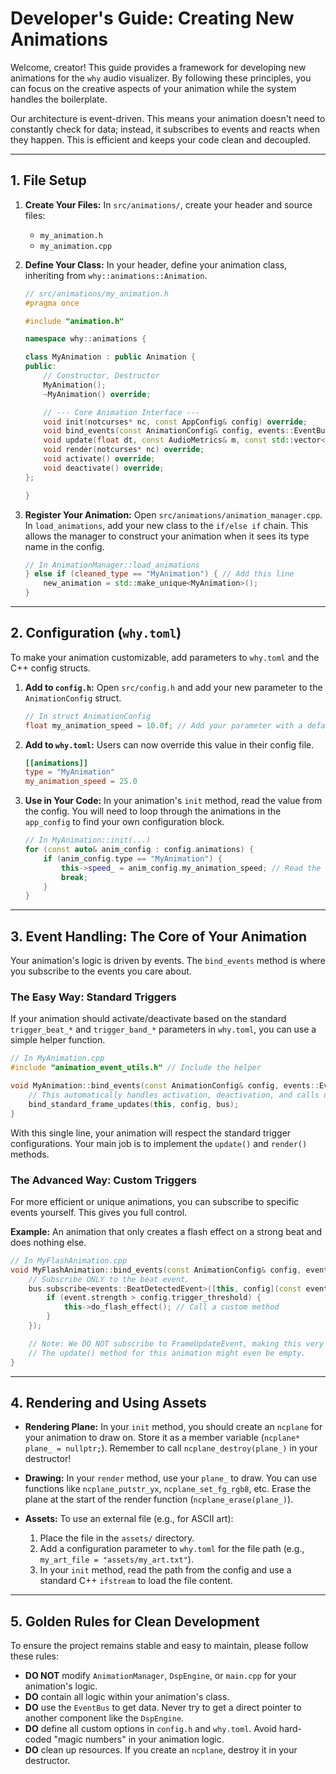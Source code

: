# Developer's Guide: Creating New Animations

Welcome, creator! This guide provides a framework for developing new animations for the `why` audio visualizer. By following these principles, you can focus on the creative aspects of your animation while the system handles the boilerplate.

Our architecture is event-driven. This means your animation doesn't need to constantly check for data; instead, it subscribes to events and reacts when they happen. This is efficient and keeps your code clean and decoupled.

---

## 1. File Setup

1.  **Create Your Files:** In `src/animations/`, create your header and source files:
    *   `my_animation.h`
    *   `my_animation.cpp`

2.  **Define Your Class:** In your header, define your animation class, inheriting from `why::animations::Animation`.

    ```cpp
    // src/animations/my_animation.h
    #pragma once

    #include "animation.h"

    namespace why::animations {

    class MyAnimation : public Animation {
    public:
        // Constructor, Destructor
        MyAnimation();
        ~MyAnimation() override;

        // --- Core Animation Interface ---
        void init(notcurses* nc, const AppConfig& config) override;
        void bind_events(const AnimationConfig& config, events::EventBus& bus) override;
        void update(float dt, const AudioMetrics& m, const std::vector<float>& b, float beat) override;
        void render(notcurses* nc) override;
        void activate() override;
        void deactivate() override;
    };

    }
    ```

3.  **Register Your Animation:** Open `src/animations/animation_manager.cpp`. In `load_animations`, add your new class to the `if/else if` chain. This allows the manager to construct your animation when it sees its type name in the config.

    ```cpp
    // In AnimationManager::load_animations
    } else if (cleaned_type == "MyAnimation") { // Add this line
        new_animation = std::make_unique<MyAnimation>();
    }
    ```

---

## 2. Configuration (`why.toml`)

To make your animation customizable, add parameters to `why.toml` and the C++ config structs.

1.  **Add to `config.h`:** Open `src/config.h` and add your new parameter to the `AnimationConfig` struct.

    ```cpp
    // In struct AnimationConfig
    float my_animation_speed = 10.0f; // Add your parameter with a default value
    ```

2.  **Add to `why.toml`:** Users can now override this value in their config file.

    ```toml
    [[animations]]
    type = "MyAnimation"
    my_animation_speed = 25.0
    ```

3.  **Use in Your Code:** In your animation's `init` method, read the value from the config. You will need to loop through the animations in the `app_config` to find your own configuration block.

    ```cpp
    // In MyAnimation::init(...)
    for (const auto& anim_config : config.animations) {
        if (anim_config.type == "MyAnimation") {
            this->speed_ = anim_config.my_animation_speed; // Read the value
            break;
        }
    }
    ```

---

## 3. Event Handling: The Core of Your Animation

Your animation's logic is driven by events. The `bind_events` method is where you subscribe to the events you care about.

### The Easy Way: Standard Triggers

If your animation should activate/deactivate based on the standard `trigger_beat_*` and `trigger_band_*` parameters in `why.toml`, you can use a simple helper function.

```cpp
// In MyAnimation.cpp
#include "animation_event_utils.h" // Include the helper

void MyAnimation::bind_events(const AnimationConfig& config, events::EventBus& bus) {
    // This automatically handles activation, deactivation, and calls update() for you.
    bind_standard_frame_updates(this, config, bus);
}
```

With this single line, your animation will respect the standard trigger configurations. Your main job is to implement the `update()` and `render()` methods.

### The Advanced Way: Custom Triggers

For more efficient or unique animations, you can subscribe to specific events yourself. This gives you full control.

**Example:** An animation that only creates a flash effect on a strong beat and does nothing else.

```cpp
// In MyFlashAnimation.cpp
void MyFlashAnimation::bind_events(const AnimationConfig& config, events::EventBus& bus) {
    // Subscribe ONLY to the beat event.
    bus.subscribe<events::BeatDetectedEvent>([this, config](const events::BeatDetectedEvent& event) {
        if (event.strength > config.trigger_threshold) {
            this->do_flash_effect(); // Call a custom method
        }
    });

    // Note: We DO NOT subscribe to FrameUpdateEvent, making this very efficient.
    // The update() method for this animation might even be empty.
}
```

---

## 4. Rendering and Using Assets

*   **Rendering Plane:** In your `init` method, you should create an `ncplane` for your animation to draw on. Store it as a member variable (`ncplane* plane_ = nullptr;`). Remember to call `ncplane_destroy(plane_)` in your destructor!

*   **Drawing:** In your `render` method, use your `plane_` to draw. You can use functions like `ncplane_putstr_yx`, `ncplane_set_fg_rgb8`, etc. Erase the plane at the start of the render function (`ncplane_erase(plane_)`).

*   **Assets:** To use an external file (e.g., for ASCII art):
    1.  Place the file in the `assets/` directory.
    2.  Add a configuration parameter to `why.toml` for the file path (e.g., `my_art_file = "assets/my_art.txt"`).
    3.  In your `init` method, read the path from the config and use a standard C++ `ifstream` to load the file content.

---

## 5. Golden Rules for Clean Development

To ensure the project remains stable and easy to maintain, please follow these rules:

*   **DO NOT** modify `AnimationManager`, `DspEngine`, or `main.cpp` for your animation's logic.
*   **DO** contain all logic within your animation's class.
*   **DO** use the `EventBus` to get data. Never try to get a direct pointer to another component like the `DspEngine`.
*   **DO** define all custom options in `config.h` and `why.toml`. Avoid hard-coded "magic numbers" in your animation logic.
*   **DO** clean up resources. If you create an `ncplane`, destroy it in your destructor.

